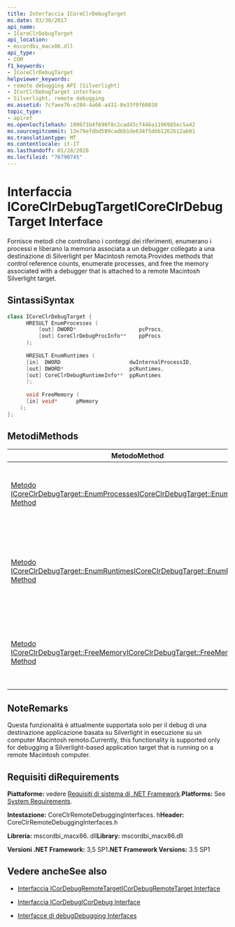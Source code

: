 ```yaml
---
title: Interfaccia ICoreClrDebugTarget
ms.date: 03/30/2017
api_name:
- ICoreClrDebugTarget
api_location:
- mscordbi_macx86.dll
api_type:
- COM
f1_keywords:
- ICoreClrDebugTarget
helpviewer_keywords:
- remote debugging API [Silverlight]
- ICorClrDebugTarget interface
- Silverlight, remote debugging
ms.assetid: 7cfaee76-e284-4a66-a431-8e33f0f60038
topic_type:
- apiref
ms.openlocfilehash: 190671b4f690f8c2cad43cf446a1196985ec5a42
ms.sourcegitcommit: 13e79efdbd589cad6b1de634f5d6b1262b12ab01
ms.translationtype: MT
ms.contentlocale: it-IT
ms.lasthandoff: 01/28/2020
ms.locfileid: "76790745"
---
```

# <a name="icoreclrdebugtarget-interface"></a><span data-ttu-id="04e66-102">Interfaccia ICoreClrDebugTarget</span><span class="sxs-lookup"><span data-stu-id="04e66-102">ICoreClrDebugTarget Interface</span></span>
<span data-ttu-id="04e66-103">Fornisce metodi che controllano i conteggi dei riferimenti, enumerano i processi e liberano la memoria associata a un debugger collegato a una destinazione di Silverlight per Macintosh remota.</span><span class="sxs-lookup"><span data-stu-id="04e66-103">Provides methods that control reference counts, enumerate processes, and free the memory associated with a debugger that is attached to a remote Macintosh Silverlight target.</span></span>  
  
## <a name="syntax"></a><span data-ttu-id="04e66-104">Sintassi</span><span class="sxs-lookup"><span data-stu-id="04e66-104">Syntax</span></span>  
  
```cpp  
class ICoreClrDebugTarget {  
      HRESULT EnumProcesses (  
          [out] DWORD*                    pcProcs,  
          [out] CoreClrDebugProcInfo**    ppProcs  
      );  
  
      HRESULT EnumRuntimes (  
      [in]  DWORD                      dwInternalProcessID,  
      [out] DWORD*                     pcRuntimes,  
      [out] CoreClrDebugRuntimeInfo**  ppRuntimes  
      );  
  
      void FreeMemory (  
      [in] void*      pMemory  
    );  
};  
```  
  
## <a name="methods"></a><span data-ttu-id="04e66-105">Metodi</span><span class="sxs-lookup"><span data-stu-id="04e66-105">Methods</span></span>  
  
|<span data-ttu-id="04e66-106">Metodo</span><span class="sxs-lookup"><span data-stu-id="04e66-106">Method</span></span>|<span data-ttu-id="04e66-107">Descrizione</span><span class="sxs-lookup"><span data-stu-id="04e66-107">Description</span></span>|  
|------------|-----------------|  
|[<span data-ttu-id="04e66-108">Metodo ICoreClrDebugTarget::EnumProcesses</span><span class="sxs-lookup"><span data-stu-id="04e66-108">ICoreClrDebugTarget::EnumProcesses Method</span></span>](icoreclrdebugtarget-enumprocesses-method.md)|<span data-ttu-id="04e66-109">Enumera i processi in esecuzione in un computer remoto.</span><span class="sxs-lookup"><span data-stu-id="04e66-109">Enumerates the processes that are running on a remote computer.</span></span>|  
|[<span data-ttu-id="04e66-110">Metodo ICoreClrDebugTarget::EnumRuntimes</span><span class="sxs-lookup"><span data-stu-id="04e66-110">ICoreClrDebugTarget::EnumRuntimes Method</span></span>](icoreclrdebugtarget-enumruntimes-method.md)|<span data-ttu-id="04e66-111">Enumera i Common Language Runtime (CLR) nel processo specificato in un computer remoto.</span><span class="sxs-lookup"><span data-stu-id="04e66-111">Enumerates the common language runtimes (CLRs) in the specified process on a remote computer.</span></span>|  
|[<span data-ttu-id="04e66-112">Metodo ICoreClrDebugTarget::FreeMemory</span><span class="sxs-lookup"><span data-stu-id="04e66-112">ICoreClrDebugTarget::FreeMemory Method</span></span>](icoreclrdebugtarget-freememory-method.md)|<span data-ttu-id="04e66-113">Libera la memoria allocata dai metodi di enumerazione in questa classe.</span><span class="sxs-lookup"><span data-stu-id="04e66-113">Frees the memory that is allocated by the enumeration methods in this class.</span></span>|  
  
## <a name="remarks"></a><span data-ttu-id="04e66-114">Note</span><span class="sxs-lookup"><span data-stu-id="04e66-114">Remarks</span></span>  
 <span data-ttu-id="04e66-115">Questa funzionalità è attualmente supportata solo per il debug di una destinazione applicazione basata su Silverlight in esecuzione su un computer Macintosh remoto.</span><span class="sxs-lookup"><span data-stu-id="04e66-115">Currently, this functionality is supported only for debugging a Silverlight-based application target that is running on a remote Macintosh computer.</span></span>  
  
## <a name="requirements"></a><span data-ttu-id="04e66-116">Requisiti di</span><span class="sxs-lookup"><span data-stu-id="04e66-116">Requirements</span></span>  
 <span data-ttu-id="04e66-117">**Piattaforme:** vedere [Requisiti di sistema di .NET Framework](../../../../docs/framework/get-started/system-requirements.md).</span><span class="sxs-lookup"><span data-stu-id="04e66-117">**Platforms:** See [System Requirements](../../../../docs/framework/get-started/system-requirements.md).</span></span>  
  
 <span data-ttu-id="04e66-118">**Intestazione:** CoreClrRemoteDebuggingInterfaces. h</span><span class="sxs-lookup"><span data-stu-id="04e66-118">**Header:** CoreClrRemoteDebuggingInterfaces.h</span></span>  
  
 <span data-ttu-id="04e66-119">**Libreria:** mscordbi_macx86. dll</span><span class="sxs-lookup"><span data-stu-id="04e66-119">**Library:** mscordbi_macx86.dll</span></span>  
  
 <span data-ttu-id="04e66-120">**Versioni .NET Framework:** 3,5 SP1</span><span class="sxs-lookup"><span data-stu-id="04e66-120">**.NET Framework Versions:** 3.5 SP1</span></span>  
  
## <a name="see-also"></a><span data-ttu-id="04e66-121">Vedere anche</span><span class="sxs-lookup"><span data-stu-id="04e66-121">See also</span></span>

- [<span data-ttu-id="04e66-122">Interfaccia ICorDebugRemoteTarget</span><span class="sxs-lookup"><span data-stu-id="04e66-122">ICorDebugRemoteTarget Interface</span></span>](icordebugremotetarget-interface.md)
- [<span data-ttu-id="04e66-123">Interfaccia ICorDebug</span><span class="sxs-lookup"><span data-stu-id="04e66-123">ICorDebug Interface</span></span>](icordebug-interface.md)

- [<span data-ttu-id="04e66-124">Interfacce di debug</span><span class="sxs-lookup"><span data-stu-id="04e66-124">Debugging Interfaces</span></span>](debugging-interfaces.md)
